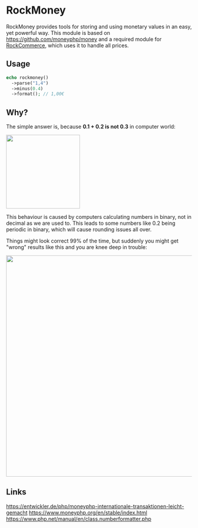 # RockMoney

RockMoney provides tools for storing and using monetary values in an easy, yet powerful way. This module is based on https://github.com/moneyphp/money and a required module for [RockCommerce](https://www.baumrock.com/RockCommerce), which uses it to handle all prices.

## Usage

```php
echo rockmoney()
  ->parse("1,4")
  ->minus(0.4)
  ->format(); // 1,00€
```

## Why?

The simple answer is, because **0.1 + 0.2 is not 0.3** in computer world:

<img src=https://i.imgur.com/xsFjHPJ.png class=blur height=200>

This behaviour is caused by computers calculating numbers in binary, not in decimal as we are used to. This leads to some numbers like 0.2 being periodic in binary, which will cause rounding issues all over.

Things might look correct 99% of the time, but suddenly you might get "wrong" results like this and you are knee deep in trouble:

<img src=https://i.imgur.com/Nyh4JzW.png class=blur height=600>

## Links

https://entwickler.de/php/moneyphp-internationale-transaktionen-leicht-gemacht
https://www.moneyphp.org/en/stable/index.html
https://www.php.net/manual/en/class.numberformatter.php
